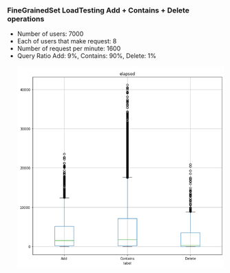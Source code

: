 ### FineGrainedSet LoadTesting Add + Contains + Delete operations
- Number of users: 7000
- Each of users that make request: 8
- Number of request per minute: 1600
- Query Ratio Add: 9%, Contains: 90%, Delete: 1% <br><br>
![ACD.png](ACD.png "Add + Contains + Delete operations")